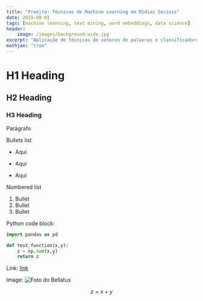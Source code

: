 ```yaml
---
title: "Proejto: Técnicas de Machine Learning em Mídias Sociais"
date: 2019-08-01
tags: [machine learning, text mining, word embeddings, data science]
header:
    image: /images/background-wide.jpg
excerpt: "Aplicação de técnicas de vetores de palavras e classificadores de texto para encontrar sentimento em publicações de redes sociais"
mathjax: "true"
---
```


# H1 Heading

## H2 Heading

### H3 Heading

Parágrafo

Bullets list
* Aqui
+ Aqui
- Aqui

Numbered list
1. Bullet
2. Bullet
3. Bullet

Python code block:
```python
import pandas as pd

def test_function(x,y):
    z = np.sum(x,y)
    return z
```

Link: [link](https://evollo.com.br)

Image:
<img src="{{ site.url }}{{ site.baseurl }}/images/bio-photo.png" alt="Foto do Bellatus">

$$z=x+y$$